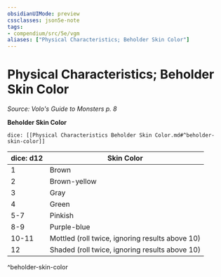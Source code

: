 ```yaml
---
obsidianUIMode: preview
cssclasses: json5e-note
tags:
- compendium/src/5e/vgm
aliases: ["Physical Characteristics; Beholder Skin Color"]
---
```

# Physical Characteristics; Beholder Skin Color
*Source: Volo's Guide to Monsters p. 8* 

**Beholder Skin Color**

`dice: [[Physical Characteristics Beholder Skin Color.md#^beholder-skin-color]]`

| dice: d12 | Skin Color |
|-----------|------------|
| 1 | Brown |
| 2 | Brown-yellow |
| 3 | Gray |
| 4 | Green |
| 5-7 | Pinkish |
| 8-9 | Purple-blue |
| 10-11 | Mottled (roll twice, ignoring results above 10) |
| 12 | Shaded (roll twice, ignoring results above 10) |
^beholder-skin-color